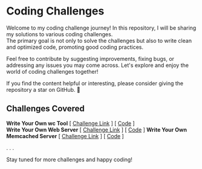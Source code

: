 # Coding Challenges

Welcome to my coding challenge journey! In this repository, I will be sharing my solutions to various coding challenges.\
The primary goal is not only to solve the challenges but also to write clean and optimized code, promoting good coding practices.

Feel free to contribute by suggesting improvements, fixing bugs, or addressing any issues you may come across. Let's explore and enjoy the world of coding challenges together!

If you find the content helpful or interesting, please consider giving the repository a star on GitHub. 🌟

## Challenges Covered

**Write Your Own wc Tool** [ [Challenge Link](https://codingchallenges.fyi/challenges/challenge-wc) ] [ [Code](https://github.com/Abhi3685/Coding-Challenges/tree/main/Challenge%231) ] \
**Write Your Own Web Server** [ [Challenge Link](https://codingchallenges.fyi/challenges/challenge-webserver) ] [ [Code](https://github.com/Abhi3685/Coding-Challenges/tree/main/WebServer) ]
**Write Your Own Memcached Server** [ [Challenge Link](https://codingchallenges.fyi/challenges/challenge-memcached/) ] [ [Code](https://github.com/Abhi3685/Coding-Challenges/tree/main/Memcached) ]

.
.
.

Stay tuned for more challenges and happy coding!
